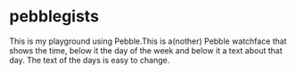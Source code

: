 # pebblegists
This is my playground using Pebble.This is a(nother) Pebble watchface that shows the time, below it the day of the week and below it a text about that day. The text of the days is easy to change.
